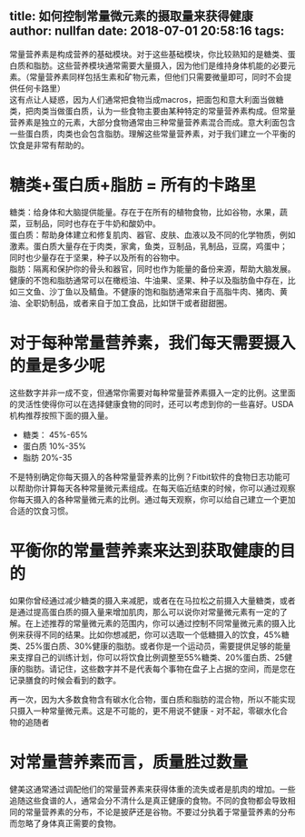 title: 如何控制常量微元素的摄取量来获得健康
author: nullfan
date: 2018-07-01 20:58:16
tags:
---
常量营养素是构成营养的基础模块。对于这些基础模块，你比较熟知的是糖类、蛋白质和脂肪。这些营养模块通常需要大量摄入，因为他们是维持身体机能的必要元素。（常量营养素同样包括生素和矿物元素，但他们只需要微量即可，同时不会提供任何卡路里）  
这有点让人疑惑，因为人们通常把食物当成macros，把面包和意大利面当做糖类，把肉类当做蛋白质，认为一些食物主要由某种特定的常量营养素构成。但常量营养素是独立的元素，大部分食物通常由三种常量营养素混合而成。意大利面包含一些蛋白质，肉类也会包含脂肪。理解这些常量营养素，对于我们建立一个平衡的饮食是非常有帮助的。  
# 糖类+蛋白质+脂肪 = 所有的卡路里
糖类：给身体和大脑提供能量。存在于在所有的植物食物，比如谷物，水果，蔬菜，豆制品，同时也存在于牛奶和酸奶中。  
蛋白质：帮助身体建立和修复肌肉、器官、皮肤、血液以及不同的化学物质，例如激素。蛋白质大量存在于肉类，家禽，鱼类，豆制品，乳制品，豆腐，鸡蛋中； 同时也少量存在于坚果，种子以及所有的谷物中。  
脂肪：隔离和保护你的骨头和器官，同时也作为能量的备份来源，帮助大脑发展。健康的不饱和脂肪通常可以在橄榄油、牛油果、坚果、种子以及脂肪鱼中存在，比如三文鱼、沙丁鱼以及鲭鱼。不健康的饱和脂肪通常来自于高脂牛肉、猪肉、黄油、全职奶制品，或者来自于加工食品，比如饼干或者甜甜圈。  
# 对于每种常量营养素，我们每天需要摄入的量是多少呢  
这些数字并非一成不变，但通常你需要对每种常量营养素摄入一定的比例。这里面的灵活性使得你可以在选择健康食物的同时，还可以考虑到你的一些喜好。USDA机构推荐按照下面的摄入量。  
* 糖类：  45%-65%
* 蛋白质  10%-35%
* 脂肪    20%-35   

不是特别确定你每天摄入的各种常量营养素的比例？Fitbit软件的食物日志功能可以帮助你计算每天各种常量微元素组成。在每天临近结束的时候，你可以通过观察你每天摄入的各种常量微元素的比例。通过每天观察，你可以给自己建立一个更加合适的饮食习惯。  
# 平衡你的常量营养素来达到获取健康的目的 
如果你曾经通过减少糖类的摄入来减肥，或者在在马拉松之前摄入大量糖类，或者是通过提高蛋白质的摄入量来增加肌肉，那么可以说你对常量微元素有一定的了解。在上述推荐的常量微元素的范围内，你可以通过控制不同常量微元素的摄入比例来获得不同的结果。比如你想减肥，你可以选取一个低糖摄入的饮食，45%糖类、25%蛋白质、30%健康的脂肪。或者你是一个运动员，需要提供足够的能量来支撑自己的训练计划，你可以将饮食比例调整至55%糖类、20%蛋白质、25健康的脂肪。请记住，这些数字并不是代表每个事物在盘子上占据的空间，而是您在记录膳食的时候会看到的数字。  

再一次，因为大多数食物含有碳水化合物，蛋白质和脂肪的混合物，所以不能实现只摄入一种常量微元素。这是不可能的，更不用说不健康 - 对不起，零碳水化合物的追随者  
# 对常量营养素而言，质量胜过数量  
健美这通常通过调配他们的常量营养素来获得体重的流失或者是肌肉的增加。一些追随这些食谱的人，通常会分不清什么是真正健康的食物。不同的食物都会导致相同的常量营养素的分布，不论是披萨还是谷物。不要过分执着于常量营养素的分布而忽略了身体真正需要的食物。